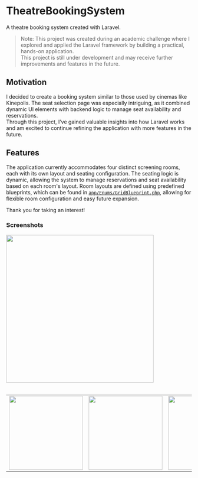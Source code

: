 # TheatreBookingSystem
A theatre booking system created with Laravel.

> Note: This project was created during an academic challenge where I explored and applied the Laravel framework by building a practical, hands-on application.  
> This project is still under development and may receive further improvements and features in the future.  

## Motivation
I decided to create a booking system similar to those used by cinemas like Kinepolis. The seat selection page was especially intriguing, as it combined dynamic UI elements with backend logic to manage seat availability and reservations.  
Through this project, I’ve gained valuable insights into how Laravel works and am excited to continue refining the application with more features in the future.

## Features
The application currently accommodates four distinct screening rooms, each with its own layout and seating configuration.
The seating logic is dynamic, allowing the system to manage reservations and seat availability based on each room's layout.
Room layouts are defined using predefined blueprints, which can be found in [`app/Enums/GridBlueprint.php`](https://github.com/EnsoVanPoucke/TheatreBookingSystem/blob/main/app/Enums/GridBlueprint.php), allowing for flexible room configuration and easy future expansion.

Thank you for taking an interest!

### Screenshots
<a href="https://github.com/EnsoVanPoucke/TheatreBookingSystem/blob/main/public/images/screenshots/screenshot_4.jpg?raw=true">
  <img src="https://github.com/EnsoVanPoucke/TheatreBookingSystem/blob/main/public/images/screenshots/screenshot_4.jpg?raw=true" width="400"/>
</a>
<br>
<br>
<table>
  <tr>
    <td>
      <a href="https://github.com/EnsoVanPoucke/TheatreBookingSystem/blob/main/public/images/screenshots/screenshot_1.jpg?raw=true">
        <img src="https://github.com/EnsoVanPoucke/TheatreBookingSystem/blob/main/public/images/screenshots/screenshot_1.jpg?raw=true" width="200"/>
      </a>
    </td>
    <td>
      <a href="https://github.com/EnsoVanPoucke/TheatreBookingSystem/blob/main/public/images/screenshots/screenshot_2.jpg?raw=true">
        <img src="https://github.com/EnsoVanPoucke/TheatreBookingSystem/blob/main/public/images/screenshots/screenshot_2.jpg?raw=true" width="200"/>
      </a>
    </td>
    <td>
      <a href="https://github.com/EnsoVanPoucke/TheatreBookingSystem/blob/main/public/images/screenshots/screenshot_3.jpg?raw=true">
        <img src="https://github.com/EnsoVanPoucke/TheatreBookingSystem/blob/main/public/images/screenshots/screenshot_3.jpg?raw=true" width="200"/>
      </a>
    </td>
  </tr>
</table>
